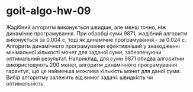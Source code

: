 # goit-algo-hw-09

Жадібний алгоритм виконується швидше, але менш точно, ніж динамічне програмування. При обробці суми 9871, жадібний алгоритм виконується за 0.004 с, тоді як динамічне програмування - за 0.024 с. 
Алгоритм динамічного програмування ефективніший у знаходженні мінімальної кількості монет для заданої суми, забезпечуючи оптимальний результат. Наприклад, для суми 9871 обидва алгоритми використовують 200 монет, 
алгоритм динамічного програмування гарантує, що це найменша можлива кількість монет для даної суми. 
Вибір алгоритму залежить від вимог задачі: швидкість чи оптимальність.
